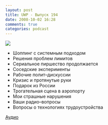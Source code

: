 ```yaml
---
layout: post
title: UWP - Выпуск 194
date: 2008-10-02 16:28
comments: true
categories: podcast
---
```

![](https://podcast.umputun.com/images/uwp/uwp194.png)


- Шоппинг с системным подходом
- Решения проблем лимитов
- Сериальное пиршество продолжается
- Соседские эксперименты
- Рабочие полит–дискуссии
- Кризис и протянутые руки
- Подарок из России
- Трогательная сцена в аэропорту
- Мои страшные нарушения
- Ваши радио–вопросы
- Вопросы о технологиях трудоустройства

[Аудио](https://podcast.umputun.com/media/ump_podcast194.mp3)
<audio src="https://podcast.umputun.com/media/ump_podcast194.mp3" preload="none">
